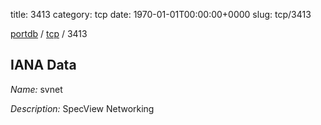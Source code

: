 title: 3413
category: tcp
date: 1970-01-01T00:00:00+0000
slug: tcp/3413

[portdb](/) / [tcp](/category/tcp.html) / 3413


## IANA Data

_Name:_ svnet

_Description:_ SpecView Networking

